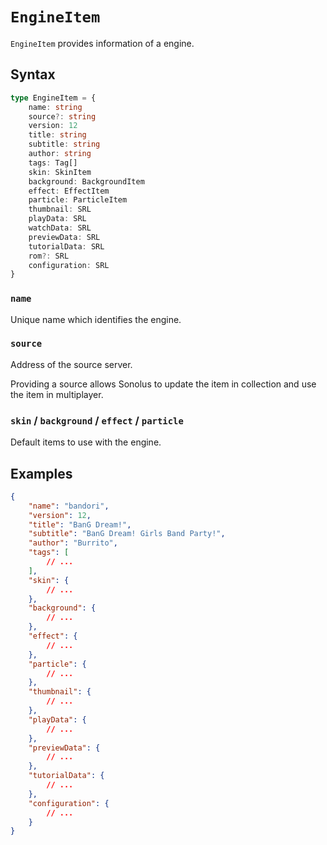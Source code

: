 # `EngineItem`

`EngineItem` provides information of a engine.

## Syntax

```ts
type EngineItem = {
    name: string
    source?: string
    version: 12
    title: string
    subtitle: string
    author: string
    tags: Tag[]
    skin: SkinItem
    background: BackgroundItem
    effect: EffectItem
    particle: ParticleItem
    thumbnail: SRL
    playData: SRL
    watchData: SRL
    previewData: SRL
    tutorialData: SRL
    rom?: SRL
    configuration: SRL
}
```

### `name`

Unique name which identifies the engine.

### `source`

Address of the source server.

Providing a source allows Sonolus to update the item in collection and use the item in multiplayer.

### `skin` / `background` / `effect` / `particle`

Default items to use with the engine.

## Examples

```json
{
    "name": "bandori",
    "version": 12,
    "title": "BanG Dream!",
    "subtitle": "BanG Dream! Girls Band Party!",
    "author": "Burrito",
    "tags": [
        // ...
    ],
    "skin": {
        // ...
    },
    "background": {
        // ...
    },
    "effect": {
        // ...
    },
    "particle": {
        // ...
    },
    "thumbnail": {
        // ...
    },
    "playData": {
        // ...
    },
    "previewData": {
        // ...
    },
    "tutorialData": {
        // ...
    },
    "configuration": {
        // ...
    }
}
```
